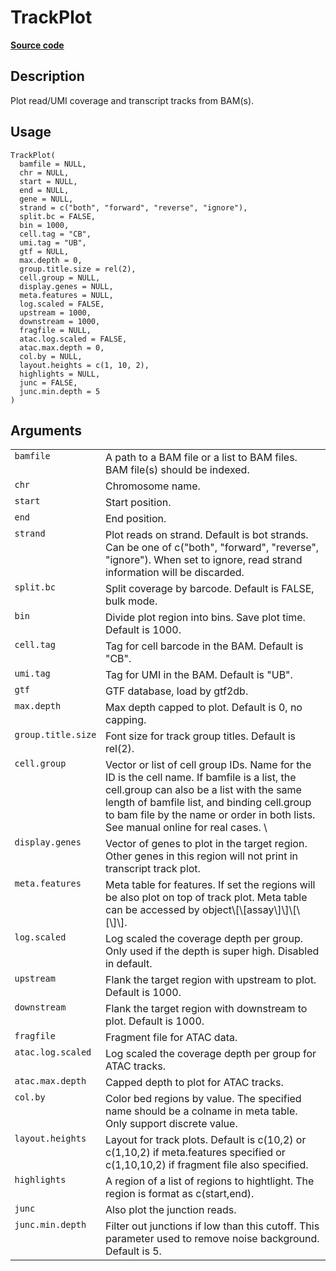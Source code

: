 

# TrackPlot

[**Source code**](https://github.com/shiquan/Yano/tree/master/R/#L)

## Description

Plot read/UMI coverage and transcript tracks from BAM(s).

## Usage

<pre><code class='language-R'>TrackPlot(
  bamfile = NULL,
  chr = NULL,
  start = NULL,
  end = NULL,
  gene = NULL,
  strand = c("both", "forward", "reverse", "ignore"),
  split.bc = FALSE,
  bin = 1000,
  cell.tag = "CB",
  umi.tag = "UB",
  gtf = NULL,
  max.depth = 0,
  group.title.size = rel(2),
  cell.group = NULL,
  display.genes = NULL,
  meta.features = NULL,
  log.scaled = FALSE,
  upstream = 1000,
  downstream = 1000,
  fragfile = NULL,
  atac.log.scaled = FALSE,
  atac.max.depth = 0,
  col.by = NULL,
  layout.heights = c(1, 10, 2),
  highlights = NULL,
  junc = FALSE,
  junc.min.depth = 5
)
</code></pre>

## Arguments

<table>
<tr>
<td style="white-space: nowrap; font-family: monospace; vertical-align: top">
<code id="bamfile">bamfile</code>
</td>
<td>
A path to a BAM file or a list to BAM files. BAM file(s) should be
indexed.
</td>
</tr>
<tr>
<td style="white-space: nowrap; font-family: monospace; vertical-align: top">
<code id="chr">chr</code>
</td>
<td>
Chromosome name.
</td>
</tr>
<tr>
<td style="white-space: nowrap; font-family: monospace; vertical-align: top">
<code id="start">start</code>
</td>
<td>
Start position.
</td>
</tr>
<tr>
<td style="white-space: nowrap; font-family: monospace; vertical-align: top">
<code id="end">end</code>
</td>
<td>
End position.
</td>
</tr>
<tr>
<td style="white-space: nowrap; font-family: monospace; vertical-align: top">
<code id="strand">strand</code>
</td>
<td>
Plot reads on strand. Default is bot strands. Can be one of c("both",
"forward", "reverse", "ignore"). When set to ignore, read strand
information will be discarded.
</td>
</tr>
<tr>
<td style="white-space: nowrap; font-family: monospace; vertical-align: top">
<code id="split.bc">split.bc</code>
</td>
<td>
Split coverage by barcode. Default is FALSE, bulk mode.
</td>
</tr>
<tr>
<td style="white-space: nowrap; font-family: monospace; vertical-align: top">
<code id="bin">bin</code>
</td>
<td>
Divide plot region into bins. Save plot time. Default is 1000.
</td>
</tr>
<tr>
<td style="white-space: nowrap; font-family: monospace; vertical-align: top">
<code id="cell.tag">cell.tag</code>
</td>
<td>
Tag for cell barcode in the BAM. Default is "CB".
</td>
</tr>
<tr>
<td style="white-space: nowrap; font-family: monospace; vertical-align: top">
<code id="umi.tag">umi.tag</code>
</td>
<td>
Tag for UMI in the BAM. Default is "UB".
</td>
</tr>
<tr>
<td style="white-space: nowrap; font-family: monospace; vertical-align: top">
<code id="gtf">gtf</code>
</td>
<td>
GTF database, load by gtf2db.
</td>
</tr>
<tr>
<td style="white-space: nowrap; font-family: monospace; vertical-align: top">
<code id="max.depth">max.depth</code>
</td>
<td>
Max depth capped to plot. Default is 0, no capping.
</td>
</tr>
<tr>
<td style="white-space: nowrap; font-family: monospace; vertical-align: top">
<code id="group.title.size">group.title.size</code>
</td>
<td>
Font size for track group titles. Default is rel(2).
</td>
</tr>
<tr>
<td style="white-space: nowrap; font-family: monospace; vertical-align: top">
<code id="cell.group">cell.group</code>
</td>
<td>
Vector or list of cell group IDs. Name for the ID is the cell name. If
bamfile is a list, the cell.group can also be a list with the same
length of bamfile list, and binding cell.group to bam file by the name
or order in both lists. See manual online for real cases.
\<https://shiquan.github.io/Yano.html\>
</td>
</tr>
<tr>
<td style="white-space: nowrap; font-family: monospace; vertical-align: top">
<code id="display.genes">display.genes</code>
</td>
<td>
Vector of genes to plot in the target region. Other genes in this region
will not print in transcript track plot.
</td>
</tr>
<tr>
<td style="white-space: nowrap; font-family: monospace; vertical-align: top">
<code id="meta.features">meta.features</code>
</td>
<td>
Meta table for features. If set the regions will be also plot on top of
track plot. Meta table can be accessed by object\[\[assay\]\]\[\[\]\].
</td>
</tr>
<tr>
<td style="white-space: nowrap; font-family: monospace; vertical-align: top">
<code id="log.scaled">log.scaled</code>
</td>
<td>
Log scaled the coverage depth per group. Only used if the depth is super
high. Disabled in default.
</td>
</tr>
<tr>
<td style="white-space: nowrap; font-family: monospace; vertical-align: top">
<code id="upstream">upstream</code>
</td>
<td>
Flank the target region with upstream to plot. Default is 1000.
</td>
</tr>
<tr>
<td style="white-space: nowrap; font-family: monospace; vertical-align: top">
<code id="downstream">downstream</code>
</td>
<td>
Flank the target region with downstream to plot. Default is 1000.
</td>
</tr>
<tr>
<td style="white-space: nowrap; font-family: monospace; vertical-align: top">
<code id="fragfile">fragfile</code>
</td>
<td>
Fragment file for ATAC data.
</td>
</tr>
<tr>
<td style="white-space: nowrap; font-family: monospace; vertical-align: top">
<code id="atac.log.scaled">atac.log.scaled</code>
</td>
<td>
Log scaled the coverage depth per group for ATAC tracks.
</td>
</tr>
<tr>
<td style="white-space: nowrap; font-family: monospace; vertical-align: top">
<code id="atac.max.depth">atac.max.depth</code>
</td>
<td>
Capped depth to plot for ATAC tracks.
</td>
</tr>
<tr>
<td style="white-space: nowrap; font-family: monospace; vertical-align: top">
<code id="col.by">col.by</code>
</td>
<td>
Color bed regions by value. The specified name should be a colname in
meta table. Only support discrete value.
</td>
</tr>
<tr>
<td style="white-space: nowrap; font-family: monospace; vertical-align: top">
<code id="layout.heights">layout.heights</code>
</td>
<td>
Layout for track plots. Default is c(10,2) or c(1,10,2) if meta.features
specified or c(1,10,10,2) if fragment file also specified.
</td>
</tr>
<tr>
<td style="white-space: nowrap; font-family: monospace; vertical-align: top">
<code id="highlights">highlights</code>
</td>
<td>
A region of a list of regions to hightlight. The region is format as
c(start,end).
</td>
</tr>
<tr>
<td style="white-space: nowrap; font-family: monospace; vertical-align: top">
<code id="junc">junc</code>
</td>
<td>
Also plot the junction reads.
</td>
</tr>
<tr>
<td style="white-space: nowrap; font-family: monospace; vertical-align: top">
<code id="junc.min.depth">junc.min.depth</code>
</td>
<td>
Filter out junctions if low than this cutoff. This parameter used to
remove noise background. Default is 5.
</td>
</tr>
</table>
